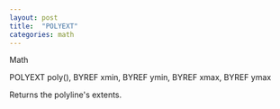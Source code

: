 ```yaml
---
layout: post
title:  "POLYEXT"
categories: math
---
```

Math

POLYEXT poly(), BYREF xmin, BYREF ymin, BYREF xmax, BYREF ymax

Returns the polyline's extents.

